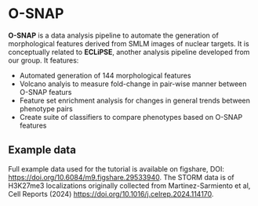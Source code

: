 # O-SNAP

**O-SNAP** is a data analysis pipeline to automate the generation of morphological features derived from SMLM images of nuclear targets. It is conceptually related to **ECLiPSE**, another analysis pipeline developed from our group. It features:
- Automated generation of 144 morphological features
- Volcano analyis to measure fold-change in pair-wise manner between O-SNAP featurs
- Feature set enrichment analysis for changes in general trends between phenotype pairs
- Create suite of classifiers to compare phenotypes based on O-SNAP features

## Example data
Full example data used for the tutorial is available on figshare, DOI:  https://doi.org/10.6084/m9.figshare.29533940. The STORM data is of H3K27me3 localizations originally collected from Martinez-Sarmiento et al, Cell Reports (2024) https://doi.org/10.1016/j.celrep.2024.114170.
